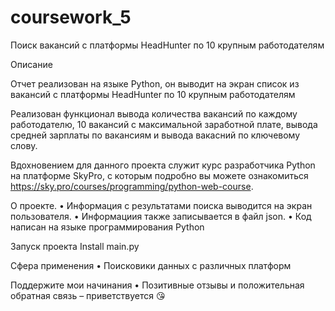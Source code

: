 # coursework_5

Поиск вакансий с платформы HeadHunter по 10 крупным работодателям

Описание

Отчет реализован на языке Python, он выводит на экран список из вакансий с платформы HeadHunter по 10 крупным работодателям

Реализован функционал вывода количества вакансий по каждому работодателю,
10 вакансий с максимальной заработной плате, вывода средней зарплаты по вакансиям и вывода вакасний по ключевому слову. 

Вдохновением для данного проекта служит курс разработчика Python на платформе SkyPro, с которым подробно вы можете ознакомиться https://sky.pro/courses/programming/python-web-course.

О проекте. • Информация с результатами поиска выводится на экран пользователя. • Информациия также записывается в файл json. • Код написан на языке программирования Python

Запуск проекта Install main.py

Сфера применения • Поисковики данных с различных платформ

Поддержите мои начинания • Позитивные отзывы и положительная обратная связь – приветствуется 😘

